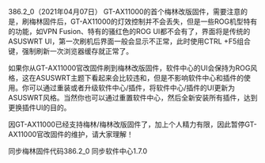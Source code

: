 386.2_0（2021年04月07日）
GT-AX11000的首个梅林改版固件，需要注意的是，刷梅林固件后，GT-AX11000的灯效控制并不会丢失，但是一些ROG机型特有的功能，如VPN Fusion、特有的骚红色的ROG UI都不会有了，界面将是传统的ASUSWRT UI，第一次刷机后界面一般会显示不正常，此时使用CTRL +F5组合键，强制刷新一次浏览器缓存就正常了。

如果你从GT-AX11000官改固件刷到梅林改版固件，软件中心的UI会保持为ROG风格，这在ASUSWRT主题下看起来会比较违和，但是不影响软件中心和插件的使用。你可以通过重装或者升级软件中心/插件，将软件中心/插件的UI更新为ASUSWRT风格。当然你也可以通过重置软件中心，然后全新安装所有插件，达到更换插件UI的目的。

因GT-AX11000已经支持梅林/梅林改版固件了，加上个人精力有限，因此暂停GT-AX11000官改固件的维护，请大家理解！

同步梅林固件代码386.2_0
同步软件中心1.7.0
